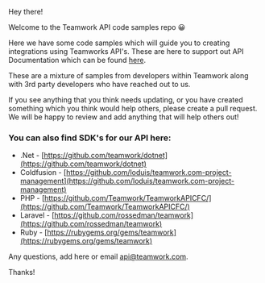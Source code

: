 Hey there!

Welcome to the Teamwork API code samples repo  😀

Here we have some code samples which will guide you to creating integrations using Teamworks API's. These are here to support out API Documentation which can be found [here](https://developer.teamwork.com).

These are a mixture of samples from developers within Teamwork along with 3rd party developers who have reached out to us. 

If you see anything that you think needs updating, or you have created something which you think would help others, please create a pull request. 
We will be happy to review and add anything that will help others out!


### You can also find SDK's for our API here:
* .Net - [https://github.com/teamwork/dotnet](https://github.com/teamwork/dotnet)
* Coldfusion - [https://github.com/loduis/teamwork.com-project-management](https://github.com/loduis/teamwork.com-project-management)
* PHP - [https://github.com/Teamwork/TeamworkAPICFC/](https://github.com/Teamwork/TeamworkAPICFC/)
* Laravel - [https://github.com/rossedman/teamwork](https://github.com/rossedman/teamwork)
* Ruby - [https://rubygems.org/gems/teamwork](https://rubygems.org/gems/teamwork)




Any questions, add here or email api@teamwork.com.

Thanks!
